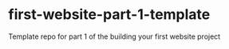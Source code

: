 # first-website-part-1-template
Template repo for part 1 of the building your first website project
